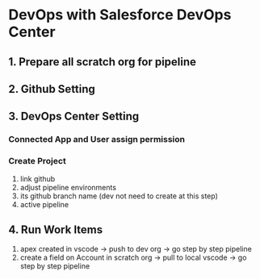 # DevOps with Salesforce DevOps Center


## 1. Prepare all scratch org for pipeline 

## 2. Github Setting 

## 3. DevOps Center Setting 

### Connected App and User assign permission

### Create Project 
1. link github 
2. adjust pipeline environments 
3. its github branch name (dev not need to create at this step)
4. active pipeline 

## 4. Run Work Items
1. apex created in vscode -> push to dev org -> go step by step pipeline 
2. create a field on Account in scratch org -> pull to local vscode -> go step by step pipeline 
